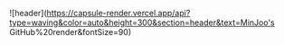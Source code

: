 ![header](https://capsule-render.vercel.app/api?type=waving&color=auto&height=300&section=header&text=MinJoo's GitHub%20render&fontSize=90)
